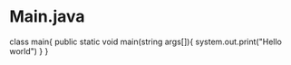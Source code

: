 # Main.java
class main{
public static void main(string args[]){
system.out.print("Hello world")
}
}

